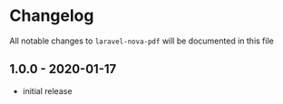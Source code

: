 # Changelog

All notable changes to `laravel-nova-pdf` will be documented in this file

## 1.0.0 - 2020-01-17

- initial release
